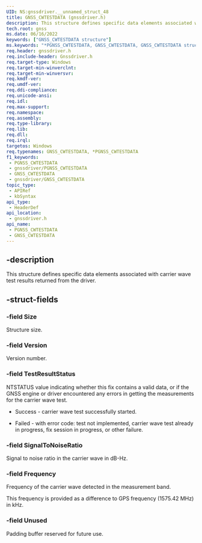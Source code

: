 ```yaml
---
UID: NS:gnssdriver.__unnamed_struct_48
title: GNSS_CWTESTDATA (gnssdriver.h)
description: This structure defines specific data elements associated with carrier wave test results returned from the driver.
tech.root: gnss
ms.date: 06/16/2022
keywords: ["GNSS_CWTESTDATA structure"]
ms.keywords: "*PGNSS_CWTESTDATA, GNSS_CWTESTDATA, GNSS_CWTESTDATA structure [Sensor Devices], PGNSS_CWTESTDATA, PGNSS_CWTESTDATA structure pointer [Sensor Devices], gnss.gnss_cwtestdata, gnssdriver/GNSS_CWTESTDATA, gnssdriver/PGNSS_CWTESTDATA"
req.header: gnssdriver.h
req.include-header: Gnssdriver.h
req.target-type: Windows
req.target-min-winverclnt: 
req.target-min-winversvr: 
req.kmdf-ver: 
req.umdf-ver: 
req.ddi-compliance: 
req.unicode-ansi: 
req.idl: 
req.max-support: 
req.namespace: 
req.assembly: 
req.type-library: 
req.lib: 
req.dll: 
req.irql: 
targetos: Windows
req.typenames: GNSS_CWTESTDATA, *PGNSS_CWTESTDATA
f1_keywords:
 - PGNSS_CWTESTDATA
 - gnssdriver/PGNSS_CWTESTDATA
 - GNSS_CWTESTDATA
 - gnssdriver/GNSS_CWTESTDATA
topic_type:
 - APIRef
 - kbSyntax
api_type:
 - HeaderDef
api_location:
 - gnssdriver.h
api_name:
 - PGNSS_CWTESTDATA
 - GNSS_CWTESTDATA
---
```


## -description

This structure defines specific data elements associated with carrier wave test results returned from the driver.

## -struct-fields

### -field Size

Structure size.

### -field Version

Version number.

### -field TestResultStatus

NTSTATUS value indicating whether this fix contains a valid data, or if the GNSS engine or driver encountered any errors in getting the measurements for the carrier wave test.

- Success - carrier wave test successfully started.

- Failed - with error code: test not implemented, carrier wave test already in progress, fix session in progress, or other failure.

### -field SignalToNoiseRatio

Signal to noise ratio in the carrier wave in dB-Hz.

### -field Frequency

Frequency of the carrier wave detected in the measurement band.

This frequency is provided as a difference to GPS frequency (1575.42 MHz) in kHz.

### -field Unused

Padding buffer reserved for future use.
